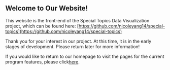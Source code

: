 ## Welcome to Our Website!

This website is the front-end of the Special Topics Data Visualization project, which can be found here: [https://github.com/nicoleyang14/special-topics](https://github.com/nicoleyang14/special-topics)

Thank you for your interest in our project. At this time, it is in the early stages of development. Please return later for more information!

If you would like to return to our homepage to visit the pages for the current program features, please click[here](https://henryrodgers.github.io).